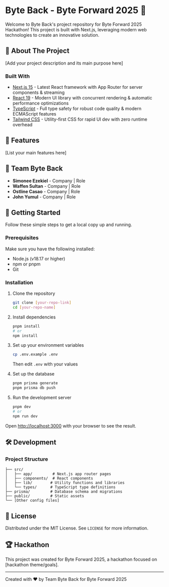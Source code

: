 # Byte Back - Byte Forward 2025 🚀

Welcome to Byte Back's project repository for Byte Forward 2025 Hackathon! This project is built with Next.js, leveraging modern web technologies to create an innovative solution.

## 🌟 About The Project

[Add your project description and its main purpose here]

### Built With

- [Next.js 15](https://nextjs.org/) - Latest React framework with App Router for server components & streaming
- [React 19](https://react.dev/) - Modern UI library with concurrent rendering & automatic performance optimizations
- [TypeScript](https://www.typescriptlang.org/) - Full type safety for robust code quality & modern ECMAScript features
- [Tailwind CSS](https://tailwindcss.com/) - Utility-first CSS for rapid UI dev with zero runtime overhead

## 🎯 Features

[List your main features here]

## 👥 Team Byte Back

- **Simonee Ezekiel** - Company | Role
- **Waffen Sultan** - Company | Role
- **Ostline Casao** - Company | Role
- **John Yumul** - Company | Role

## 🚀 Getting Started

Follow these simple steps to get a local copy up and running.

### Prerequisites

Make sure you have the following installed:

- Node.js (v18.17 or higher)
- npm or pnpm
- Git

### Installation

1. Clone the repository

   ```sh
   git clone [your-repo-link]
   cd [your-repo-name]
   ```

2. Install dependencies

   ```sh
   pnpm install
   # or
   npm install
   ```

3. Set up your environment variables

   ```sh
   cp .env.example .env
   ```

   Then edit `.env` with your values

4. Set up the database

   ```sh
   pnpm prisma generate
   pnpm prisma db push
   ```

5. Run the development server
   ```sh
   pnpm dev
   # or
   npm run dev
   ```

Open [http://localhost:3000](http://localhost:3000) with your browser to see the result.

## 🛠 Development

### Project Structure

```
├── src/
│   ├── app/         # Next.js app router pages
│   ├── components/  # React components
│   ├── lib/        # Utility functions and libraries
│   └── types/      # TypeScript type definitions
├── prisma/         # Database schema and migrations
├── public/         # Static assets
└── [Other config files]
```

## 📄 License

Distributed under the MIT License. See `LICENSE` for more information.

## 🏆 Hackathon

This project was created for Byte Forward 2025, a hackathon focused on [hackathon theme/goals].

---

Created with ❤️ by Team Byte Back for Byte Forward 2025
